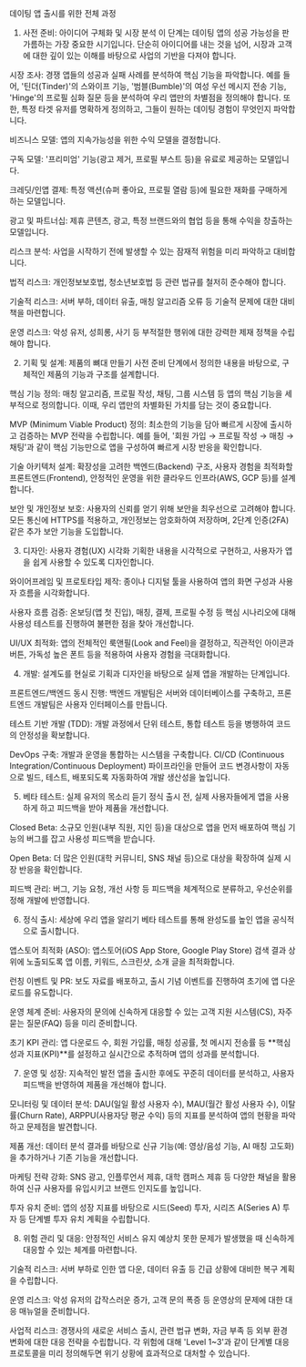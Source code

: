 데이팅 앱 출시를 위한 전체 과정
1. 사전 준비: 아이디어 구체화 및 시장 분석
   이 단계는 데이팅 앱의 성공 가능성을 판가름하는 가장 중요한 시기입니다. 단순히 아이디어를 내는 것을 넘어, 시장과 고객에 대한 깊이 있는 이해를 바탕으로 사업의 기반을 다져야 합니다.

시장 조사: 경쟁 앱들의 성공과 실패 사례를 분석하여 핵심 기능을 파악합니다. 예를 들어, '틴더(Tinder)'의 스와이프 기능, '범블(Bumble)'의 여성 우선 메시지 전송 기능, 'Hinge'의 프로필 심화 질문 등을 분석하여 우리 앱만의 차별점을 정의해야 합니다. 또한, 특정 타겟 유저를 명확하게 정의하고, 그들이 원하는 데이팅 경험이 무엇인지 파악합니다.

비즈니스 모델: 앱의 지속가능성을 위한 수익 모델을 결정합니다.

구독 모델: '프리미엄' 기능(광고 제거, 프로필 부스트 등)을 유료로 제공하는 모델입니다.

크레딧/인앱 결제: 특정 액션(슈퍼 좋아요, 프로필 열람 등)에 필요한 재화를 구매하게 하는 모델입니다.

광고 및 파트너십: 제휴 콘텐츠, 광고, 특정 브랜드와의 협업 등을 통해 수익을 창출하는 모델입니다.

리스크 분석: 사업을 시작하기 전에 발생할 수 있는 잠재적 위험을 미리 파악하고 대비합니다.

법적 리스크: 개인정보보호법, 청소년보호법 등 관련 법규를 철저히 준수해야 합니다.

기술적 리스크: 서버 부하, 데이터 유출, 매칭 알고리즘 오류 등 기술적 문제에 대한 대비책을 마련합니다.

운영 리스크: 악성 유저, 성희롱, 사기 등 부적절한 행위에 대한 강력한 제재 정책을 수립해야 합니다.

2. 기획 및 설계: 제품의 뼈대 만들기
   사전 준비 단계에서 정의한 내용을 바탕으로, 구체적인 제품의 기능과 구조를 설계합니다.

핵심 기능 정의: 매칭 알고리즘, 프로필 작성, 채팅, 그룹 시스템 등 앱의 핵심 기능을 세부적으로 정의합니다. 이때, 우리 앱만의 차별화된 가치를 담는 것이 중요합니다.

MVP (Minimum Viable Product) 정의: 최소한의 기능을 담아 빠르게 시장에 출시하고 검증하는 MVP 전략을 수립합니다. 예를 들어, '회원 가입 → 프로필 작성 → 매칭 → 채팅'과 같이 핵심 기능만으로 앱을 구성하여 빠르게 시장 반응을 확인합니다.

기술 아키텍처 설계: 확장성을 고려한 백엔드(Backend) 구조, 사용자 경험을 최적화할 프론트엔드(Frontend), 안정적인 운영을 위한 클라우드 인프라(AWS, GCP 등)를 설계합니다.

보안 및 개인정보 보호: 사용자의 신뢰를 얻기 위해 보안을 최우선으로 고려해야 합니다. 모든 통신에 HTTPS를 적용하고, 개인정보는 암호화하여 저장하며, 2단계 인증(2FA) 같은 추가 보안 기능을 도입합니다.

3. 디자인: 사용자 경험(UX) 시각화
   기획한 내용을 시각적으로 구현하고, 사용자가 앱을 쉽게 사용할 수 있도록 디자인합니다.

와이어프레임 및 프로토타입 제작: 종이나 디지털 툴을 사용하여 앱의 화면 구성과 사용자 흐름을 시각화합니다.

사용자 흐름 검증: 온보딩(앱 첫 진입), 매칭, 결제, 프로필 수정 등 핵심 시나리오에 대해 사용성 테스트를 진행하여 불편한 점을 찾아 개선합니다.

UI/UX 최적화: 앱의 전체적인 룩앤필(Look and Feel)을 결정하고, 직관적인 아이콘과 버튼, 가독성 높은 폰트 등을 적용하여 사용자 경험을 극대화합니다.

4. 개발: 설계도를 현실로
   기획과 디자인을 바탕으로 실제 앱을 개발하는 단계입니다.

프론트엔드/백엔드 동시 진행: 백엔드 개발팀은 서버와 데이터베이스를 구축하고, 프론트엔드 개발팀은 사용자 인터페이스를 만듭니다.

테스트 기반 개발 (TDD): 개발 과정에서 단위 테스트, 통합 테스트 등을 병행하여 코드의 안정성을 확보합니다.

DevOps 구축: 개발과 운영을 통합하는 시스템을 구축합니다. CI/CD (Continuous Integration/Continuous Deployment) 파이프라인을 만들어 코드 변경사항이 자동으로 빌드, 테스트, 배포되도록 자동화하여 개발 생산성을 높입니다.

5. 베타 테스트: 실제 유저의 목소리 듣기
   정식 출시 전, 실제 사용자들에게 앱을 사용하게 하고 피드백을 받아 제품을 개선합니다.

Closed Beta: 소규모 인원(내부 직원, 지인 등)을 대상으로 앱을 먼저 배포하여 핵심 기능의 버그를 잡고 사용성 피드백을 받습니다.

Open Beta: 더 많은 인원(대학 커뮤니티, SNS 채널 등)으로 대상을 확장하여 실제 시장 반응을 확인합니다.

피드백 관리: 버그, 기능 요청, 개선 사항 등 피드백을 체계적으로 분류하고, 우선순위를 정해 개발에 반영합니다.

6. 정식 출시: 세상에 우리 앱을 알리기
   베타 테스트를 통해 완성도를 높인 앱을 공식적으로 출시합니다.

앱스토어 최적화 (ASO): 앱스토어(iOS App Store, Google Play Store) 검색 결과 상위에 노출되도록 앱 이름, 키워드, 스크린샷, 소개 글을 최적화합니다.

런칭 이벤트 및 PR: 보도 자료를 배포하고, 출시 기념 이벤트를 진행하여 초기에 앱 다운로드를 유도합니다.

운영 체계 준비: 사용자의 문의에 신속하게 대응할 수 있는 고객 지원 시스템(CS), 자주 묻는 질문(FAQ) 등을 미리 준비합니다.

초기 KPI 관리: 앱 다운로드 수, 회원 가입률, 매칭 성공률, 첫 메시지 전송률 등 **핵심 성과 지표(KPI)**를 설정하고 실시간으로 추적하며 앱의 성과를 분석합니다.

7. 운영 및 성장: 지속적인 발전
   앱을 출시한 후에도 꾸준히 데이터를 분석하고, 사용자 피드백을 반영하여 제품을 개선해야 합니다.

모니터링 및 데이터 분석: DAU(일일 활성 사용자 수), MAU(월간 활성 사용자 수), 이탈률(Churn Rate), ARPPU(사용자당 평균 수익) 등의 지표를 분석하여 앱의 현황을 파악하고 문제점을 발견합니다.

제품 개선: 데이터 분석 결과를 바탕으로 신규 기능(예: 영상/음성 기능, AI 매칭 고도화)을 추가하거나 기존 기능을 개선합니다.

마케팅 전략 강화: SNS 광고, 인플루언서 제휴, 대학 캠퍼스 제휴 등 다양한 채널을 활용하여 신규 사용자를 유입시키고 브랜드 인지도를 높입니다.

투자 유치 준비: 앱의 성장 지표를 바탕으로 시드(Seed) 투자, 시리즈 A(Series A) 투자 등 단계별 투자 유치 계획을 수립합니다.

8. 위험 관리 및 대응: 안정적인 서비스 유지
   예상치 못한 문제가 발생했을 때 신속하게 대응할 수 있는 체계를 마련합니다.

기술적 리스크: 서버 부하로 인한 앱 다운, 데이터 유출 등 긴급 상황에 대비한 복구 계획을 수립합니다.

운영 리스크: 악성 유저의 갑작스러운 증가, 고객 문의 폭증 등 운영상의 문제에 대한 대응 매뉴얼을 준비합니다.

사업적 리스크: 경쟁사의 새로운 서비스 출시, 관련 법규 변화, 자금 부족 등 외부 환경 변화에 대한 대응 전략을 수립합니다. 각 위험에 대해 'Level 1~3'과 같이 단계별 대응 프로토콜을 미리 정의해두면 위기 상황에 효과적으로 대처할 수 있습니다.